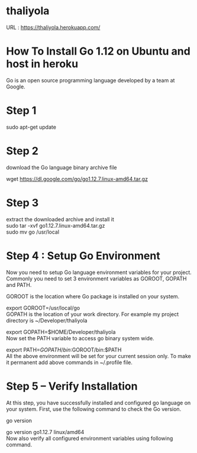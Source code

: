 # thaliyola

URL : https://thaliyola.herokuapp.com/

# How To Install Go 1.12 on Ubuntu and host in heroku <br>
Go is an open source programming language developed by a team at Google.<br>

# Step 1 <br>
sudo apt-get update <br>

# Step 2 <br>
download the Go language binary archive file <br>

wget https://dl.google.com/go/go1.12.7.linux-amd64.tar.gz <br>

# Step 3 <br>
extract the downloaded archive and install it <br>
sudo tar -xvf go1.12.7.linux-amd64.tar.gz <br>
sudo mv go /usr/local  <br>


# Step 4 : Setup Go Environment <br>
Now you need to setup Go language environment variables for your project.<br>
Commonly you need to set 3 environment variables as GOROOT, GOPATH and PATH.<br>

GOROOT is the location where Go package is installed on your system. <br>

export GOROOT=/usr/local/go <br>
GOPATH is the location of your work directory. For example my project directory is ~/Developer/thaliyola<br>

export GOPATH=$HOME/Developer/thaliyola<br>
Now set the PATH variable to access go binary system wide.<br>

export PATH=$GOPATH/bin:$GOROOT/bin:$PATH<br>
All the above environment will be set for your current session only. To make it permanent add above commands in ~/.profile file.<br>

# Step 5 – Verify Installation<br>
At this step, you have successfully installed and configured go language on your system. First, use the following command to check the Go version.<br>

go version<br>

go version go1.12.7 linux/amd64<br>
Now also verify all configured environment variables using following command.




